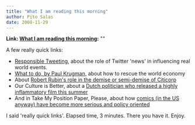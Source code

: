 ```yaml
---
title: "What I am reading this morning"
author: Pito Salas
date: 2008-11-29
---
```


**Link: [What I am reading this morning](None):** ""



A few really quick links:

  * [Responsible Tweeting](<http://www.poynter.org/column.asp?id=31&aid=154820>), about the role of Twitter 'news' in influencing real world events.
  * [What to do, by Paul Krugman,](<http://www.nybooks.com/articles/22151>) about how to rescue the world economy
  * About [Robert Rubin's role in the demise or semi-demise of Citicorp](<http://online.wsj.com/article/SB122791795940965645.html?mod=djemITP&mg=com-wsj>)
  * Our Culture is Better, about a [Dutch politician who released a highly inflammatory film this summer](<http://online.wsj.com/article/SB122792271890965883.html?mod=djemITP>)
  * And in Take My Position Paper, Please, about how [comics (in the US anyway) have become  more serious and policy oriented](<http://online.wsj.com/article/SB122791765064865625.html?mod=djem_we#>)

I said 'really quick links'. Elapsed time, 3 minutes. There you have it.
Enjoy.


